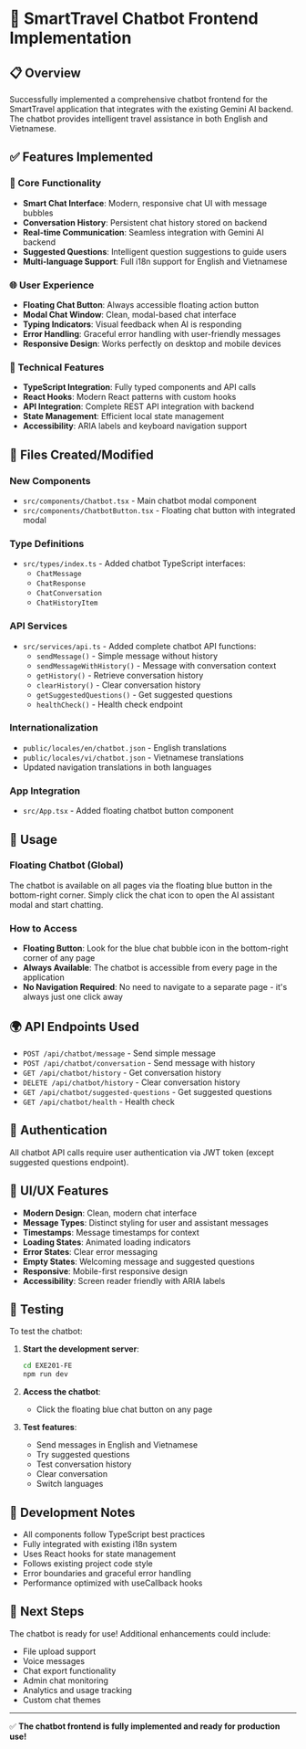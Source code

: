 # 🤖 SmartTravel Chatbot Frontend Implementation

## 📋 Overview

Successfully implemented a comprehensive chatbot frontend for the SmartTravel application that integrates with the existing Gemini AI backend. The chatbot provides intelligent travel assistance in both English and Vietnamese.

## ✅ Features Implemented

### 🎯 Core Functionality
- **Smart Chat Interface**: Modern, responsive chat UI with message bubbles
- **Conversation History**: Persistent chat history stored on backend
- **Real-time Communication**: Seamless integration with Gemini AI backend
- **Suggested Questions**: Intelligent question suggestions to guide users
- **Multi-language Support**: Full i18n support for English and Vietnamese

### 🌐 User Experience
- **Floating Chat Button**: Always accessible floating action button
- **Modal Chat Window**: Clean, modal-based chat interface
- **Typing Indicators**: Visual feedback when AI is responding
- **Error Handling**: Graceful error handling with user-friendly messages
- **Responsive Design**: Works perfectly on desktop and mobile devices

### 🔧 Technical Features
- **TypeScript Integration**: Fully typed components and API calls
- **React Hooks**: Modern React patterns with custom hooks
- **API Integration**: Complete REST API integration with backend
- **State Management**: Efficient local state management
- **Accessibility**: ARIA labels and keyboard navigation support

## 📁 Files Created/Modified

### New Components
- `src/components/Chatbot.tsx` - Main chatbot modal component
- `src/components/ChatbotButton.tsx` - Floating chat button with integrated modal

### Type Definitions
- `src/types/index.ts` - Added chatbot TypeScript interfaces:
  - `ChatMessage`
  - `ChatResponse` 
  - `ChatConversation`
  - `ChatHistoryItem`

### API Services
- `src/services/api.ts` - Added complete chatbot API functions:
  - `sendMessage()` - Simple message without history
  - `sendMessageWithHistory()` - Message with conversation context
  - `getHistory()` - Retrieve conversation history
  - `clearHistory()` - Clear conversation history
  - `getSuggestedQuestions()` - Get suggested questions
  - `healthCheck()` - Health check endpoint

### Internationalization
- `public/locales/en/chatbot.json` - English translations
- `public/locales/vi/chatbot.json` - Vietnamese translations
- Updated navigation translations in both languages

### App Integration
- `src/App.tsx` - Added floating chatbot button component

## 🚀 Usage

### Floating Chatbot (Global)
The chatbot is available on all pages via the floating blue button in the bottom-right corner. Simply click the chat icon to open the AI assistant modal and start chatting.

### How to Access
- **Floating Button**: Look for the blue chat bubble icon in the bottom-right corner of any page
- **Always Available**: The chatbot is accessible from every page in the application
- **No Navigation Required**: No need to navigate to a separate page - it's always just one click away

## 🌍 API Endpoints Used

- `POST /api/chatbot/message` - Send simple message
- `POST /api/chatbot/conversation` - Send message with history
- `GET /api/chatbot/history` - Get conversation history
- `DELETE /api/chatbot/history` - Clear conversation history
- `GET /api/chatbot/suggested-questions` - Get suggested questions
- `GET /api/chatbot/health` - Health check

## 🔐 Authentication

All chatbot API calls require user authentication via JWT token (except suggested questions endpoint).

## 🎨 UI/UX Features

- **Modern Design**: Clean, modern chat interface
- **Message Types**: Distinct styling for user and assistant messages
- **Timestamps**: Message timestamps for context
- **Loading States**: Animated loading indicators
- **Error States**: Clear error messaging
- **Empty States**: Welcoming message and suggested questions
- **Responsive**: Mobile-first responsive design
- **Accessibility**: Screen reader friendly with ARIA labels

## 🧪 Testing

To test the chatbot:

1. **Start the development server**:
   ```bash
   cd EXE201-FE
   npm run dev
   ```

2. **Access the chatbot**:
   - Click the floating blue chat button on any page

3. **Test features**:
   - Send messages in English and Vietnamese
   - Try suggested questions
   - Test conversation history
   - Clear conversation
   - Switch languages

## 🔧 Development Notes

- All components follow TypeScript best practices
- Fully integrated with existing i18n system
- Uses React hooks for state management
- Follows existing project code style
- Error boundaries and graceful error handling
- Performance optimized with useCallback hooks

## 🎯 Next Steps

The chatbot is ready for use! Additional enhancements could include:
- File upload support
- Voice messages
- Chat export functionality
- Admin chat monitoring
- Analytics and usage tracking
- Custom chat themes

---

✅ **The chatbot frontend is fully implemented and ready for production use!**